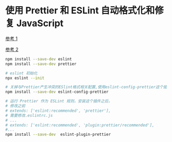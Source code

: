 # 使用 Prettier 和 ESLint 自动格式化和修复 JavaScript

[参考 1](https://blog.logrocket.com/using-prettier-eslint-automate-formatting-fixing-javascript/)

[参考 2](https://khalilstemmler.com/blogs/tooling/prettier/)

```bash
npm install --save-dev eslint
npm install --save-dev prettier

# eslint 初始化
npx eslint --init

# 关掉与Prettier产生冲突的ESlint格式相关配置,使用eslint-config-prettier这个插件
npm install --save-dev eslint-config-prettier

# 运行 Prettier 作为 ESLint 规则，安装这个插件之后，
# 修改之前
# extends: ['eslint:recommended', 'prettier'],
# 需要修改.eslintrc.js
# ...
# extends: ['eslint:recommended', 'plugin:prettier/recommended'],
#...
npm install --save-dev  eslint-plugin-prettier


```
